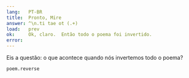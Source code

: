 ```yaml
---
lang:   PT-BR
title:  Pronto, Mire
answer: ^\n.ti tae ot (.+)
load:   prev
ok:     Ok, claro.  Então todo o poema foi invertido.
error:  
---
```


Eis a questão: o que acontece quando nós invertemos todo o poema?

    poem.reverse
